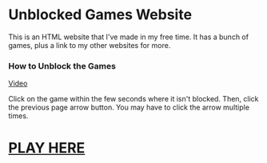 # Unblocked Games Website
This is an HTML website that I've made in my free time. It has a bunch of games, plus a link to my other websites for more.
### How to Unblock the Games
<a href="https://gr4ys0n.github.io/4653/video.webm" target="_blank">Video</a>

Click on the game within the few seconds where it isn't blocked. Then, click the previous page arrow button. You may have to click the arrow multiple times.

# <a href="https://academics-study.github.io/more.html" target="_blank">PLAY HERE</a>
